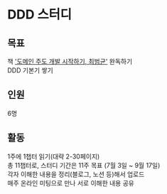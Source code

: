 # DDD 스터디
## 목표  
책 ['도메인 주도 개발 시작하기, 최범균'](https://product.kyobobook.co.kr/detail/S000001810495) 완독하기  
DDD 기본기 쌓기  
  
## 인원  
6명 
  
## 활동  
1주에 1챕터 읽기(대략 2-30페이지)  
총 11챕터로, 스터디 기간은 11주 목표 (7월 3일 ~ 9월 17일)  
각자 이해한 내용을 정리(블로그, 노션 등)해서 업로드  
매주 온라인 미팅으로 만나 서로 이해한 내용 공유  
